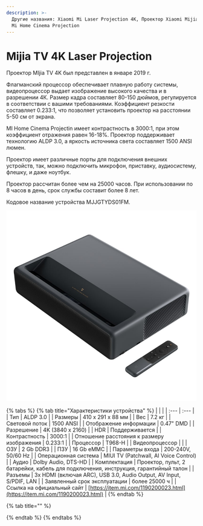 ```yaml
---
description: >-
  Другие названия: Xiaomi Mi Laser Projection 4K, Проектор Xiaomi Mijia TV 4K,
  Mi Home Cinema Projection
---
```


# Mijia TV 4K Laser Projection

Проектор MIjia TV 4K был представлен в январе 2019 г.  

Флагманский процессор обеспечивает плавную работу системы, видеопроцессор выдает изображение высокого качества и в разрешении 4К. Размер кадра составляет 80-150 дюймов, регулируется в соответствии с вашими требованиями. Коэффициент резкости составляет 0.233:1, что позволяет установить проектор на расстоянии 5-50 см от экрана.

MI Home Cinema Projectin имеет контрастность в 3000:1, при этом коэффициент отражения равен 16-18%. Проектор поддерживает технологию ALDP 3.0, а яркость источника света составляет 1500 ANSI люмен.

Проектор имеет различные порты для подключения внешних устройств, так, можно подключить микрофон, приставку, аудиосистему, флешку, и даже ноутбук.

Проектор рассчитан более чем на 25000 часов. При использовании по 8 часов в день, срок службы составит более 8 лет.

 Кодовое название устройства MJJGTYDS01FM.

![](../../.gitbook/assets/tv4k_laser_projector.jpg)

{% tabs %}
{% tab title="Характеристики устройства" %}
|  |  |
| :--- | :--- |
| Тип | ALDP 3.0 |
| Размеры | 410 х 291 х 88 мм |
| Вес | 7.2 кг |
| Световой поток | 1500 ANSI |
| Отображение информации | 0.47" DMD  |
| Разрешение | 4K \(3840 х 2160\) |
| HDR | Поддерживается |
| Контрастность | 3000:1 |
| Отношение расстояния к размеру изображения | 0.233:1 |
| Процессор | Т968-Н |
| Видеопроцессор |  |
| ОЗУ | 2 Gb DDR3 |
| ПЗУ | 16 Gb eMMC |
| Параметры входа | 200-240V, 50/60 Hz |
| Операционная система | MIUI TV \(Patchwall, AI Voice Control\) |
| Аудио | Dolby Audio, DTS-HD |
| Комплектация | Проектор, пульт, 2 батарейки, кабель для подключения, инструкция, гарантийный талон |
| Разъемы | 3x HDMI \(включая ARC\), USB 3.0, Audio Output, AV Input, S/PDIF, LAN  |
| Заявленный срок эксплуатации | более 25000 ч |
| Ссылка на официальный сайт | [https://item.mi.com/1190200023.html](https://item.mi.com/1190200023.html) |
{% endtab %}

{% tab title="" %}

{% endtab %}
{% endtabs %}

